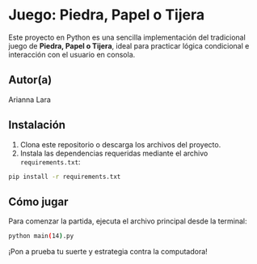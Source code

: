 # Juego: Piedra, Papel o Tijera

Este proyecto en Python es una sencilla implementación del tradicional juego de **Piedra, Papel o Tijera**, ideal para practicar lógica condicional e interacción con el usuario en consola.

## Autor(a)

Arianna Lara

## Instalación

1. Clona este repositorio o descarga los archivos del proyecto.
2. Instala las dependencias requeridas mediante el archivo `requirements.txt`:

```bash
pip install -r requirements.txt
```

## Cómo jugar

Para comenzar la partida, ejecuta el archivo principal desde la terminal:

```bash
python main(14).py
```

¡Pon a prueba tu suerte y estrategia contra la computadora!
